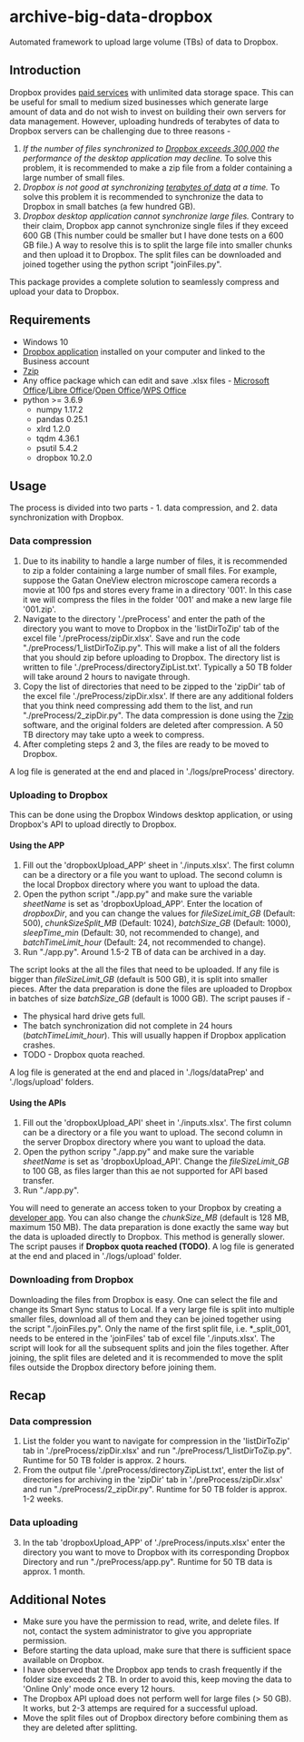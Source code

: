 # archive-big-data-dropbox
Automated framework to upload large volume (TBs) of data to Dropbox.

## Introduction
Dropbox provides [paid services](https://www.dropbox.com/business/pricing) with unlimited data storage space. This can be useful for small to medium sized businesses which generate large amount of data and do not wish to invest on building their own servers for data management. However, uploading hundreds of terabytes of data to Dropbox servers can be challenging due to three reasons -

1. *If the number of files synchronized to [Dropbox exceeds 300,000](https://help.dropbox.com/accounts-billing/space-storage/file-storage-limit) the performance of the desktop application may decline.* To solve this problem, it is recommended to make a zip file from a folder containing a large number of small files.
2. *Dropbox is not good at synchronizing [terabytes of data](https://help.dropbox.com/installs-integrations/desktop/unexpected-quit) at a time.* To solve this problem it is recommended to synchronize the data to Dropbox in small batches (a few hundred GB).
3. *Dropbox desktop application cannot synchronize large files.*
 Contrary to their claim, Dropbox app cannot synchronize single files if they exceed 600 GB (This number could be smaller but I have done tests on a 600 GB file.) A way to resolve this is to split the large file into smaller chunks and then upload it to Dropbox. The split files can be downloaded and joined together using the python script "joinFiles.py".

This package provides a complete solution to seamlessly compress and upload your data to Dropbox.

## Requirements
* Windows 10
* [Dropbox application](https://www.dropbox.com/install) installed on your computer and linked to the Business account
* [7zip](https://www.7-zip.org/)
* Any office package which can edit and save .xlsx files - [Microsoft Office](https://www.office.com)/[Libre Office](https://www.libreoffice.org)/[Open Office](https://www.openoffice.org)/[WPS Office](https://www.wps.com)
* python >= 3.6.9
    * numpy 1.17.2
    * pandas 0.25.1
    * xlrd 1.2.0
    * tqdm 4.36.1
    * psutil 5.4.2
    * dropbox 10.2.0
    
## Usage
The process is divided into two parts - 1. data compression, and 2. data synchronization with Dropbox.

### Data compression
1. Due to its inability to handle a large number of files, it is recommended to zip a folder containing a large number of small files. For example, suppose the Gatan OneView electron microscope camera records a movie at 100 fps and stores every frame in a directory '001'. In this case it we will compress the files in the folder '001' and make a new large file '001.zip'.
2. Navigate to the directory './preProcess' and enter the path of the directory you want to move to Dropbox in the 'listDirToZip' tab of the excel file './preProcess/zipDir.xlsx'. Save and run the code "./preProcess/1_listDirToZip.py". This will make a list of all the folders that you should zip before uploading to Dropbox. The directory list is written to file './preProcess/directoryZipList.txt'. Typically a 50 TB folder will take around 2 hours to navigate through.
3. Copy the list of directories that need to be zipped to the 'zipDir' tab of the excel file './preProcess/zipDir.xlsx'. If there are any additional folders that you think need compressing add them to the list, and run "./preProcess/2_zipDir.py". The data compression is done using the [7zip](https://www.7-zip.org/) software, and the original folders are deleted after compression. A 50 TB directory may take upto a week to compress.
4. After completing steps 2 and 3, the files are ready to be moved to Dropbox.

A log file is generated at the end and placed in './logs/preProcess' directory.

### Uploading to Dropbox
This can be done using the Dropbox Windows desktop application, or using Dropbox's API to upload directly to Dropbox.

#### Using the APP
1. Fill out the 'dropboxUpload_APP' sheet in './inputs.xlsx'. The first column can be a directory or a file you want to upload. The second column is the local Dropbox directory where you want to upload the data.
2. Open the python script "./app.py" and make sure the variable *sheetName* is set as 'dropboxUpload_APP'. Enter the location of *dropboxDir*, and you can change the values for *fileSizeLimit_GB* (Default: 500), *chunkSizeSplit_MB* (Default: 1024), *batchSize_GB* (Default: 1000), *sleepTime_min* (Default: 30, not recommended to change), and *batchTimeLimit_hour* (Default: 24, not recommended to change).
3. Run "./app.py". Around 1.5-2 TB of data can be archived in a day.

The script looks at the all the files that need to be uploaded. If any file is bigger than *fileSizeLimit_GB* (default is 500 GB), it is split into smaller pieces. After the data preparation is done the files are uploaded to Dropbox in batches of size *batchSize_GB* (default is 1000 GB). The script pauses if -

* The physical hard drive gets full.
* The batch synchronization did not complete in 24 hours (*batchTimeLimit_hour*). This will usually happen if Dropbox application crashes.
* TODO - Dropbox quota reached.

A log file is generated at the end and placed in './logs/dataPrep' and './logs/upload' folders.

#### Using the APIs
1. Fill out the 'dropboxUpload_API' sheet in './inputs.xlsx'. The first column can be a directory or a file you want to upload. The second column in the server Dropbox directory where you want to upload the data.
2. Open the python scripy "./app.py" and make sure the variable *sheetName* is set as 'dropboxUpload_API'. Change the *fileSizeLimit_GB* to 100 GB, as files larger than this ae not supported for API based transfer.
3. Run "./app.py".

You will need to generate an access token to your Dropbox by creating a [developer app](https://www.dropbox.com/developers/apps). You can also change the *chunkSize_MB* (default is 128 MB, maximum 150 MB). The data preparation is done exactly the same way but the data is uploaded directly to Dropbox. This method is generally slower. The script pauses if **Dropbox quota reached (TODO)**. A log file is generated at the end and placed in './logs/upload' folder.

### Downloading from Dropbox
Downloading the files from Dropbox is easy. One can select the file and change its Smart Sync status to Local. If a very large file is split into multiple smaller files, download all of them and they can be joined together using the script "./joinFiles.py". Only the name of the first split file, i.e. *_split_001, needs to be entered in the 'joinFiles' tab of excel file './inputs.xlsx'. The script will look for all the subsequent splits and join the files together. After joining, the split files are deleted and it is recommended to move the split files outside the Dropbox directory before joining them.

## Recap

### Data compression
1. List the folder you want to navigate for compression in the 'listDirToZip' tab in './preProcess/zipDir.xlsx' and run "./preProcess/1_listDirToZip.py". Runtime for 50 TB folder is approx. 2 hours.
2. From the output file './preProcess/directoryZipList.txt', enter the list of directories for archiving in the 'zipDir' tab in './preProcess/zipDir.xlsx' and run "./preProcess/2_zipDir.py". Runtime for 50 TB folder is approx. 1-2 weeks.

### Data uploading
3. In the tab 'dropboxUpload_APP' of './preProcess/inputs.xlsx' enter the directory you want to move to Dropbox with its corresponding Dropbox Directory and run "./preProcess/app.py". Runtime for 50 TB data is approx. 1 month.

## Additional Notes
* Make sure you have the permission to read, write, and delete files. If not, contact the system administrator to give you appropriate permission.
* Before starting the data upload, make sure that there is sufficient space available on Dropbox.
* I have observed that the Dropbox app tends to crash frequently if the folder size exceeds 2 TB. In order to avoid this, keep moving the data to 'Online Only' mode once every 12 hours.
* The Dropbox API upload does not perform well for large files (> 50 GB). It works, but 2-3 attemps are required for a successful upload.
* Move the split files out of Dropbox directory before combining them as they are deleted after splitting.